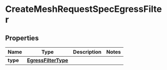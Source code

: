 

# CreateMeshRequestSpecEgressFilter


## Properties

| Name | Type | Description | Notes |
|------------ | ------------- | ------------- | -------------|
|**type** | [**EgressFilterType**](EgressFilterType.md) |  |  |



